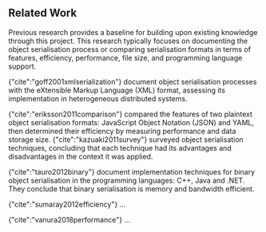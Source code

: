 Related Work
---

Previous research provides a baseline for building upon existing knowledge through this project. This research typically focuses on documenting the object serialisation process or comparing serialisation formats in terms of features, efficiency, performance, file size, and programming language support.

{"cite":"goff2001xmlserialization"} document object serialisation processes with the eXtensible Markup Language (XML) format, assessing its implementation in heterogeneous distributed systems.

{"cite":"eriksson2011comparison"} compared the features of two plaintext object serialisation formats: JavaScript Object Notation (JSON) and YAML, then determined their efficiency by measuring performance and data storage size.
{"cite":"kazuaki2011survey"} surveyed object serialisation techniques, concluding that each technique had its advantages and disadvantages in the context it was applied.

{"cite":"tauro2012binary"} document implementation techniques for binary object serialisation in the programming languages: C++, Java and .NET. They conclude that binary serialisation is memory and bandwidth efficient.

{"cite":"sumaray2012efficiency"} ...

{"cite":"vanura2018performance"} ...


<br>


